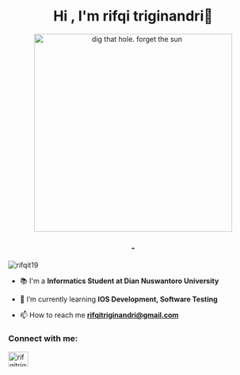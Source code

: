 <h1 align="center">Hi , I'm rifqi triginandri👋</h1>
<p align="center"> <img align="center" alt="dig that hole. forget the sun" width="400" src="https://cdn.dribbble.com/users/239755/screenshots/3019824/dave_coding_dribbble.gif"/> </p>
<h3 align="center">-</h3>

<p align="left"> <img src="https://komarev.com/ghpvc/?username=rifqit19&label=Profile%20views&color=3a88fe&style=flat" alt="rifqit19" /> </p>

- 📚 I'm a  **Informatics Student at Dian Nuswantoro University**

- 🌱 I’m currently learning **IOS Development, Software Testing**

- 📫 How to reach me **rifqitriginandri@gmail.com**

<h3 align="left">Connect with me:</h3>
<p align="left">
<a href="https://linkedin.com/in/rifqitriginandri" target="blank"><img align="center" src="https://raw.githubusercontent.com/rahuldkjain/github-profile-readme-generator/master/src/images/icons/Social/linked-in-alt.svg" alt="rifqitriginandri" height="30" width="40" /></a>

</p>
